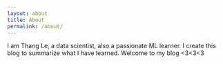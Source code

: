 ```yaml
---
layout: about
title: About
permalink: /about/
---
```


I am Thang Le, a data scientist, also a passionate ML learner. I create this blog to summarize what I have learned. Welcome to my blog <3<3<3
